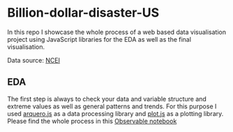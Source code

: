 # Billion-dollar-disaster-US

In this repo I showcase the whole process of a web based data visualisation project using JavaScript libraries for the EDA as well as the final visualisation. 

Data source: [NCEI](https://www.ncei.noaa.gov/access/billions/events/US/1980-2023?disasters[]=all-disasters)

## EDA

The first step is always to check your data and variable structure and extreme values as well as general patterns and trends. For this purpose I used [arquero.js](https://uwdata.github.io/arquero/)  as a data processing library and [plot.js](https://observablehq.com/plot/) 
 as a plotting library. Please find the whole process in this [Observable notebook](https://observablehq.com/@sandraviz/billion-dollar-disasters-arquero-js-plot-js?collection=@sandraviz/billion-dollar-disaster) 


